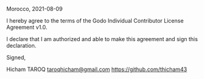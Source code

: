 Morocco, 2021-08-09

I hereby agree to the terms of the Godo Individual Contributor License
Agreement v1.0.

I declare that I am authorized and able to make this agreement and sign this
declaration.

Signed,

Hicham TAROQ taroqhicham@gmail.com https://github.com/thicham43
